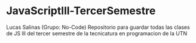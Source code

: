 # JavaScriptlll-TercerSemestre
Lucas Salinas (Grupo: No-Code) Repositorio para guardar todas las clases de JS lll del tercer semestre de la tecnicatura en programacion de la UTN
